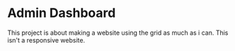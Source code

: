 # Admin Dashboard

This project is about making a website using the grid as much as i can.
This isn't a responsive website. 